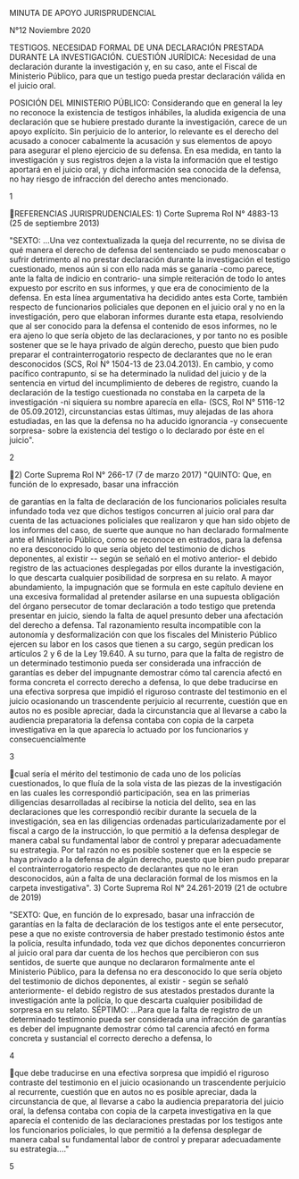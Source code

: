 MINUTA DE APOYO JURISPRUDENCIAL

N°12 Noviembre 2020

TESTIGOS. NECESIDAD FORMAL DE UNA DECLARACIÓN PRESTADA DURANTE LA
INVESTIGACIÓN. CUESTIÓN JURÍDICA: Necesidad de una declaración durante
la investigación y, en su caso, ante el Fiscal de Ministerio Público,
para que un testigo pueda prestar declaración válida en el juicio oral.

POSICIÓN DEL MINISTERIO PÚBLICO: Considerando que en general la ley no
reconoce la existencia de testigos inhábiles, la aludida exigencia de
una declaración que se hubiere prestado durante la investigación, carece
de un apoyo explícito. Sin perjuicio de lo anterior, lo relevante es el
derecho del acusado a conocer cabalmente la acusación y sus elementos de
apoyo para asegurar el pleno ejercicio de su defensa. En esa medida, en
tanto la investigación y sus registros dejen a la vista la información
que el testigo aportará en el juicio oral, y dicha información sea
conocida de la defensa, no hay riesgo de infracción del derecho antes
mencionado.

1

REFERENCIAS JURISPRUDENCIALES: 1) Corte Suprema Rol N° 4883-13 (25 de
septiembre 2013)

"SEXTO: ...Una vez contextualizada la queja del recurrente, no se divisa
de qué manera el derecho de defensa del sentenciado se pudo menoscabar o
sufrir detrimento al no prestar declaración durante la investigación el
testigo cuestionado, menos aún si con ello nada más se ganaría -como
parece, ante la falta de indicio en contrario- una simple reiteración de
todo lo antes expuesto por escrito en sus informes, y que era de
conocimiento de la defensa. En esta línea argumentativa ha decidido
antes esta Corte, también respecto de funcionarios policiales que
deponen en el juicio oral y no en la investigación, pero que elaboran
informes durante esta etapa, resolviendo que al ser conocido para la
defensa el contenido de esos informes, no le era ajeno lo que sería
objeto de las declaraciones, y por tanto no es posible sostener que se
le haya privado de algún derecho, puesto que bien pudo preparar el
contrainterrogatorio respecto de declarantes que no le eran desconocidos
(SCS, Rol N° 1504-13 de 23.04.2013). En cambio, y como pacífico
contrapunto, sí se ha determinado la nulidad del juicio y de la
sentencia en virtud del incumplimiento de deberes de registro, cuando la
declaración de la testigo cuestionada no constaba en la carpeta de la
investigación -ni siquiera su nombre aparecía en ella- (SCS, Rol N°
5116-12 de 05.09.2012), circunstancias estas últimas, muy alejadas de
las ahora estudiadas, en las que la defensa no ha aducido ignorancia -y
consecuente sorpresa- sobre la existencia del testigo o lo declarado por
éste en el juicio".

2

2) Corte Suprema Rol N° 266-17 (7 de marzo 2017) "QUINTO: Que, en
función de lo expresado, basar una infracción

de garantías en la falta de declaración de los funcionarios policiales
resulta infundado toda vez que dichos testigos concurren al juicio oral
para dar cuenta de las actuaciones policiales que realizaron y que han
sido objeto de los informes del caso, de suerte que aunque no han
declarado formalmente ante el Ministerio Público, como se reconoce en
estrados, para la defensa no era desconocido lo que sería objeto del
testimonio de dichos deponentes, al existir -- según se señaló en el
motivo anterior- el debido registro de las actuaciones desplegadas por
ellos durante la investigación, lo que descarta cualquier posibilidad de
sorpresa en su relato. A mayor abundamiento, la impugnación que se
formula en este capítulo deviene en una excesiva formalidad al pretender
asilarse en una supuesta obligación del órgano persecutor de tomar
declaración a todo testigo que pretenda presentar en juicio, siendo la
falta de aquel presunto deber una afectación del derecho a defensa. Tal
razonamiento resulta incompatible con la autonomía y desformalización
con que los fiscales del Ministerio Público ejercen su labor en los
casos que tienen a su cargo, según predican los artículos 2 y 6 de la
Ley 19.640. A su turno, para que la falta de registro de un determinado
testimonio pueda ser considerada una infracción de garantías es deber
del impugnante demostrar cómo tal carencia afectó en forma concreta el
correcto derecho a defensa, lo que debe traducirse en una efectiva
sorpresa que impidió el riguroso contraste del testimonio en el juicio
ocasionando un trascendente perjuicio al recurrente, cuestión que en
autos no es posible apreciar, dada la circunstancia que al llevarse a
cabo la audiencia preparatoria la defensa contaba con copia de la
carpeta investigativa en la que aparecía lo actuado por los funcionarios
y consecuencialmente

3

cual sería el mérito del testimonio de cada uno de los policías
cuestionados, lo que fluía de la sola vista de las piezas de la
investigación en las cuales les correspondió participación, sea en las
primerias diligencias desarrolladas al recibirse la noticia del delito,
sea en las declaraciones que les correspondió recibir durante la secuela
de la investigación, sea en las diligencias ordenadas
particularizadamente por el fiscal a cargo de la instrucción, lo que
permitió a la defensa desplegar de manera cabal su fundamental labor de
control y preparar adecuadamente su estrategia. Por tal razón no es
posible sostener que en la especie se haya privado a la defensa de algún
derecho, puesto que bien pudo preparar el contrainterrogatorio respecto
de declarantes que no le eran desconocidos, aún a falta de una
declaración formal de los mismos en la carpeta investigativa". 3) Corte
Suprema Rol N° 24.261-2019 (21 de octubre de 2019)

"SEXTO: Que, en función de lo expresado, basar una infracción de
garantías en la falta de declaración de los testigos ante el ente
persecutor, pese a que no existe controversia de haber prestado
testimonio éstos ante la policía, resulta infundado, toda vez que dichos
deponentes concurrieron al juicio oral para dar cuenta de los hechos que
percibieron con sus sentidos, de suerte que aunque no declararon
formalmente ante el Ministerio Público, para la defensa no era
desconocido lo que sería objeto del testimonio de dichos deponentes, al
existir - según se señaló anteriormente- el debido registro de sus
atestados prestados durante la investigación ante la policía, lo que
descarta cualquier posibilidad de sorpresa en su relato. SÉPTIMO:
...Para que la falta de registro de un determinado testimonio pueda ser
considerada una infracción de garantías es deber del impugnante
demostrar cómo tal carencia afectó en forma concreta y sustancial el
correcto derecho a defensa, lo

4

que debe traducirse en una efectiva sorpresa que impidió el riguroso
contraste del testimonio en el juicio ocasionando un trascendente
perjuicio al recurrente, cuestión que en autos no es posible apreciar,
dada la circunstancia de que, al llevarse a cabo la audiencia
preparatoria del juicio oral, la defensa contaba con copia de la carpeta
investigativa en la que aparecía el contenido de las declaraciones
prestadas por los testigos ante los funcionarios policiales, lo que
permitió a la defensa desplegar de manera cabal su fundamental labor de
control y preparar adecuadamente su estrategia...."

5


